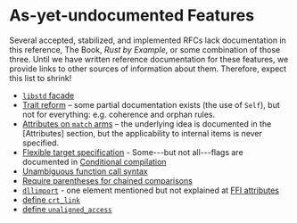 # As-yet-undocumented Features

Several accepted, stabilized, and implemented RFCs lack documentation in this
reference, The Book, _Rust by Example_, or some combination of those three.
Until we have written reference documentation for these features, we provide
links to other sources of information about them. Therefore, expect this list
to shrink!

- [`libstd` facade]
- [Trait reform] – some partial documentation exists (the use of `Self`), but
  not for everything: e.g. coherence and orphan rules.
- [Attributes on `match` arms] – the underlying idea is documented in the
  [Attributes] section, but the applicability to internal items is never
  specified.
- [Flexible target specification] - Some---but not all---flags are documented
  in [Conditional compilation]
- [Unambiguous function call syntax]
- [Require parentheses for chained comparisons]
- [`dllimport`] - one element mentioned but not explained at [FFI attributes]
- [define `crt_link`]
- [define `unaligned_access`]

[`libstd` facade]: https://github.com/rust-lang/rfcs/pull/40
[Trait reform]: https://github.com/rust-lang/rfcs/pull/48
[Attributes on `match` arms]: https://github.com/rust-lang/rfcs/pull/49
[Flexible target specification]: https://github.com/rust-lang/rfcs/pull/131
[Conditional compilation]: attributes.html#conditional-compilation
[Unambiguous function call syntax]: https://github.com/rust-lang/rfcs/pull/132
[Require parentheses for chained comparisons]: https://github.com/rust-lang/rfcs/pull/558
[Integer overflow not `unsafe`]: https://github.com/rust-lang/rfcs/pull/560
[`dllimport`]: https://github.com/rust-lang/rfcs/pull/1717
[FFI attributes]: attributes.html#ffi-attributes
[define `crt_link`]: https://github.com/rust-lang/rfcs/pull/1721
[define `unaligned_access`]: https://github.com/rust-lang/rfcs/pull/1725
